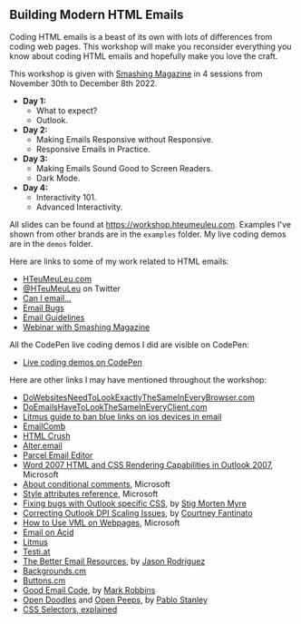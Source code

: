 Building Modern HTML Emails
---

Coding HTML emails is a beast of its own with lots of differences from coding web pages. This workshop will make you reconsider everything you know about coding HTML emails and hopefully make you love the craft.

This workshop is given with [Smashing Magazine](https://smashingconf.com/online-workshops/workshops/remi-parmentier-mar/) in 4 sessions from November 30th to December 8th 2022.

* **Day 1:**
	- What to expect?
	- Outlook.
* **Day 2:**
	- Making Emails Responsive without Responsive.
	- Responsive Emails in Practice.
* **Day 3:**
	- Making Emails Sound Good to Screen Readers.
	- Dark Mode.
* **Day 4:**
	- Interactivity 101.
	- Advanced Interactivity.

All slides can be found at https://workshop.hteumeuleu.com.
Examples I've shown from other brands are in the `examples` folder. My live coding demos are in the `demos` folder.

Here are links to some of my work related to HTML emails:

* [HTeuMeuLeu.com](https://www.hteumeuleu.com)
* [@HTeuMeuLeu](https://www.twitter.com/HTeuMeuLeu) on Twitter
* [Can I email…](https://www.caniemail.com)
* [Email Bugs](https://github.com/hteumeuleu/email-bugs)
* [Email Guidelines](https://github.com/hteumeuleu/email-guidelines)
* [Webinar with Smashing Magazine](https://www.smashingmagazine.com/2019/11/html-email-webinar/)

All the CodePen live coding demos I did are visible on CodePen:

* [Live coding demos on CodePen](https://codepen.io/collection/waodLd/13f428987a8cf9ef67b5f524d1f45eb1)

Here are other links I may have mentioned throughout the workshop:

* [DoWebsitesNeedToLookExactlyTheSameInEveryBrowser.com](http://dowebsitesneedtolookexactlythesameineverybrowser.com)
* [DoEmailsHaveToLookTheSameInEveryClient.com](http://doemailshavetolookthesameineveryclient.com)
* [Litmus guide to ban blue links on ios devices in email](https://www.litmus.com/blog/update-banning-blue-links-on-ios-devices-2/)
* [EmailComb](https://emailcomb.com/light)
* [HTML Crush](https://htmlcrush.com/light)
* [Alter.email](https://alter.email)
* [Parcel Email Editor](https://useparcel.com)
* [Word 2007 HTML and CSS Rendering Capabilities in Outlook 2007](https://docs.microsoft.com/en-us/previous-versions/office/developer/office-2007/aa338201(v=office.12)?redirectedfrom=MSDN), Microsoft
* [About conditional comments](https://docs.microsoft.com/en-us/previous-versions/windows/internet-explorer/ie-developer/compatibility/ms537512(v%3dvs.85)), Microsoft
* [Style attributes reference](https://stigmortenmyre.no/mso/html/concepts/ofconstyletable.htm), Microsoft
* [Fixing bugs with Outlook specific CSS](https://cm.engineering/fixing-bugs-with-outlook-specific-css-f4b8ae5be4f4), by [Stig Morten Myre](https://twitter.com/stigm)
* [Correcting Outlook DPI Scaling Issues](https://www.courtneyfantinato.com/correcting-outlook-dpi-scaling-issues/), by [Courtney Fantinato](https://twitter.com/courtfantinato)
* [How to Use VML on Webpages](https://docs.microsoft.com/en-us/windows/win32/vml/web-workshop---specs---standards----how-to-use-vml-on-web-pages), Microsoft
* [Email on Acid](https://www.emailonacid.com)
* [Litmus](https://www.litmus.com)
* [Testi.at](https://www.testi.at)
* [The Better Email Resources](https://thebetter.email/resources/), by [Jason Rodriguez](https://twitter.com/RodriguezCommaJ)
* [Backgrounds.cm](https://backgrounds.cm)
* [Buttons.cm](https://buttons.cm)
* [Good Email Code](https://www.goodemailcode.com/), by [Mark Robbins](https://twitter.com/M_J_Robbins)
* [Open Doodles](https://opendoodles.com/) and [Open Peeps](https://openpeeps.com/), by [Pablo Stanley](https://twitter.com/pablostanley/)
* [CSS Selectors, explained](https://hugogiraudel.github.io/selectors-explained/)
